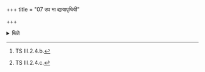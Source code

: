 +++
title = "07 उप मा द्यावापृथिवी"

+++

<details><summary>थिते</summary>

7. He praises Dyāvapr̥thivī with upa mā dyāvāpr̥thivī...,[^1] the place of singing the Bahiṣpavamāna with upāstāvaḥ...[^2]   

[^1]: TS III.2.4.b.  

[^2]: TS III.2.4.c.  
</details>
